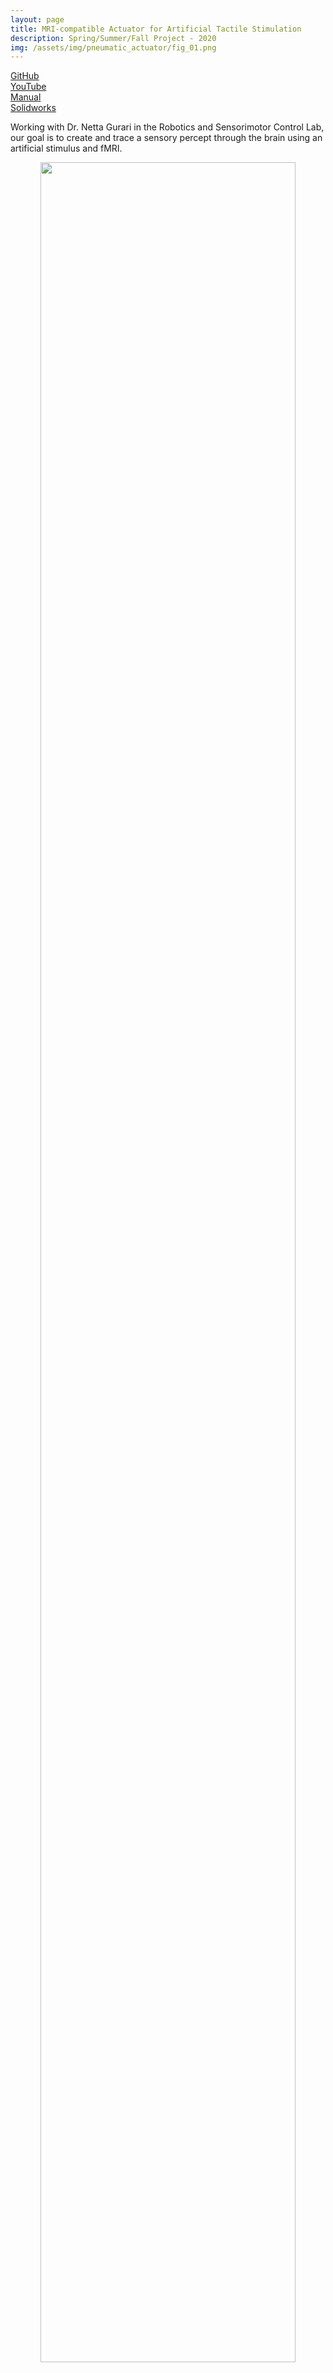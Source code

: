```yaml
---
layout: page
title: MRI-compatible Actuator for Artificial Tactile Stimulation
description: Spring/Summer/Fall Project - 2020
img: /assets/img/pneumatic_actuator/fig_01.png
---
```


<p>
  <a href=""></a><div class=""></div>
  <a href="https://github.com/alexanderhay2020/499_pneumatic"><div class="color-button">GitHub</div></a>
  <a href="https://youtu.be/s4PYeK4FzfA"><div class="color-button">YouTube</div></a>
  <a href="/assets/pdf/manual.pdf"><div class="color-button">Manual</div></a>
  <a href="https://drive.google.com/drive/folders/13laoiJDyfBOlWCCcYVfk1w05I2iibtdy?usp=sharing"><div class="color-button">Solidworks</div></a>
</p>

Working with Dr. Netta Gurari in the Robotics and Sensorimotor Control Lab, our goal is to create and trace a sensory percept through the brain using an artificial stimulus and fMRI.

<p>
  <center>
    <a href="https://youtu.be/s4PYeK4FzfA"><img src="/assets/img/pneumatic_actuator/thumb_yt.png" width="90%;" height="95%;"></a>
    <em> Demonstration video</em>
  </center>
</p>

------
## Abstract

The purpose of this device is to deliver a tactile stimulus at an individual’s fingertip in a controlled manner in an MRI environment. The greater aim of this work is to use the apparatus to assess deficits in tactile perception, and where those deficits present themselves along the DCML pathway, up to and through the brain.

### Somatosensory Overview
Once a sensation is perceived, sensory information travels via Dorsal Column-Medial Lemniscal pathway, or via the anterolateral column (noxious/thermal)<sup>[2]</sup>. After traveling up the spinal column and reaching the medulla, the sensory information decussates, continuing up through the thalamus, and terminating at the somatosensory cortex.

<p>
    <center><img src="/assets/img/pneumatic_actuator/dcml.png" width="80%;" height="100%;" alt/>
    <br>
    <em>Figure 1: The dorsal column-medial lemniscus (DCML) pathway sends sensory and proprioceptive information. Above, lines indicate position of slices presented. Source: Kandel, Neural Science, 5th ed.</em></center>
</p>

### Touch Sensory Perception

The dermis contains four mechanoreceptors, each with their own specialization<sup>[1]</sup>: Meissner Corpuscles for surface textures, Ruffini Corpuscles that react to skin stretch, and Pacinian Corpuscles are sensitive to vibrations and tool use.

Merkel cells are sensitive to deep, static touches, and low vibrations (0-100Hz). They have a small receptive field and transduce detailed information about the surface they’re interacting with. Merkel cells signal the static aspect of a touch stimulus, such as pressure, whereas the terminal portions of the Merkel afferents in these complexes transduce the dynamic aspects of stimuli.[1]

<p>
    <center><img src="/assets/img/pneumatic_actuator/receptors.png" width="100%;" height="100%;" alt/>
    <br>
    <em>Figure 2: Receptors in the fingertip and the information they transduce Source: Purves, Neuroscience, 6th ed.</em></center>
</p>

### Stroke Overview
Strokes are caused by a disruption of blood flow to the brain, either by a clot in the blood vessel (ischemic stroke) or by a rupture (hemorrhagic stroke). Without oxygen or nutrients supplied by the blood stream cells begin to die. The scope of the damage is in part determined by the arterial network; neighboring branches of blood vessels may still be able to serve the affected area, limiting the potential damage. The same sort of stroke event can produce different effects between individuals.

<p>
    <center><img src="/assets/img/pneumatic_actuator/ct.png" alt/>
    <br>
    <em>Figure 3: CT scan of individual who expereinced stuttering as the result of a stroke in the left parietal lobe. Source: <a href="https://www.researchgate.net/figure/CT-scan-of-brain-showed-a-cortical-infarct-on-left-parietal-lobe-involving-Brodmann-area_fig1_7678181">Sahin et al. 2005</a></em></center>
</p>

------
## Apparatus

### Pneumatic Actuator
To create the sensory signal I developed a small pneumatic piston that presses on the finger. Pneumatic systems use air as a working fluid. The piston is 3D printed using PLA polymer and is attached to an air compressor for pneumatic action. System is controlled using a PIC32 microcontroller and communicates serially with a computer. Two varaints of the piston were developed: a pneumatic return and a spring return. More information about the design can be found [here](https://github.com/alexanderhay2020/499_pneumatic).

<p>
    <center><img src="/assets/img/pneumatic_actuator/gif/demo_test.gif" width="80%;" height="50%;" alt/>
    <br>
    <em>Figure 4: User demo of the pneumatic actuator</em></center>
</p>

### Control

Air is directed in and out of the piston using a solenoid controlled by the PIC. The solenoid has three (3) positions; allowing airflow to the cylinder, allowing airflow from the cylinder, and a neutral position that restricts all airflow.

<p>
  <center>
    <a href="https://www.lunchboxsessions.com/materials/flow-directional-control-valves/directional-control-valve-simulation"><img src="/assets/img/pneumatic_actuator/gif/left-open.gif" width="40%;" height="100%;" style="margin-right:50px;"></a>
    <a href="https://www.lunchboxsessions.com/materials/flow-directional-control-valves/directional-control-valve-simulation"><img src="/assets/img/pneumatic_actuator/gif/right-open.gif" width="40%;" height="100%;"></a>
    <br>
    <em>Figure 5: Solenoid directing airflow. Graphic source: lunchboxsessions.com</em>
  </center>
</p>

From there air is passed to a pressure regulator controlled by the PIC. Adjusting the pressure changes the speed and force in which the piston actuates.

The PIC32 is a 32 bit, general purpose, microcontroller. It acts as the brains of the system, listening to the pressure sensors and directing the pressure regulator. It can also recognize when the probe has touched the fingertip. Real time system information is displayed on the screen and transmitted serially to a listening computer.

<p>
  <center>
    <img src="/assets/img/pneumatic_actuator/gif/mri_sideXside_left.gif" width="40%;" height="100%;"  style="margin-right:50px;">
    <img src="/assets/img/pneumatic_actuator/gif/mri_sideXside_right.gif" width="40%;" height="100%;">
    <br>
    <em>Figure 6: Actuating piston</em>
  </center>
</p>

<!-- More information can be found on my [Github](https://github.com/alexanderhay2020/499_pneumatic) page -->

------
## Discussion & Future Work

During development I made it a priority that the device was MRI-compatible, which influenced many of the design considerations and challenges. The decision to use a pneumatic system made it so there is no interference from the apparatus during the MR imaging process. However, air is a compressible fluid which makes it difficult to control. A hydraulic system was considered to address that but was never implemented due to concerns about leakage.

That said, leakage still proved to be a nuisance throughout the project. Pistons of various sizes were printed in an effort to dial in the tolerances, but ultimately will require better surface finishing. In addition to O-Rings, piston rod rings were incorporated into the design to alleviate the issue. Though not unsuccessful, it was not utilized in the final design.

The control loop has two pressure sensors and one touch sensor. An optical linear encoder using fiber optic cables was considered, which would've provided more certain feedback of the piston, but ultimately was shelved due to time constraints.

Future work with this project will primarily focus on characterization of the actuator, as well as making each element more robust and providing the framework for which development can continue. The two largest lessons were in time management, setting realistic expectations and goals, and project management, learning how to juggle multiple facets of a project and navigating the way forward.

Knowing if/when the piston engages with the finger is also important. The controller currently takes advantage of the CTMU module on the PIC32. For it to work, the surface that the fingertip engages with must be conductive (and MRI-compatible, ie. aluminum foil) for it to work. Studies examining the heating effects of MRI scanning have shown that no significant heating occurs with nonferromagnetic materials.<sup>[[2]](https://onlinelibrary.wiley.com/doi/abs/10.1002/mrm.1910070302?sid=nlm%3Apubmed)</sup> This means the individual won't risk burning their finger. And because the peripheral is non-moving, there's no risk of interference during imaging<sup>[[3]](https://pubmed.ncbi.nlm.nih.gov/18982643/)</sup>.

## More Information

More information and details specific to the project, please see my Github link [here](https://github.com/alexanderhay2020/499_pneumatic).

## References

[1] Purves, D., Augustine, G., Fitzpatrick, D., Hall, W., LaMantia, A., Mooney, R., Platt, M. and White, L., 2018. Neuroscience. 6th ed.

[2] Kandel, E. R., 2013. Principles of Neural Science. 5th ed.

[3] Buchli R, Boesiger P, Meier D. Heating effects of metallic implants by MRI examinations. Magn Reson Med. 1988;7(3):255-261. doi:10.1002/mrm.1910070302

[4] Fischer GS, Krieger A, Iordachita I, Csoma C, Whitcomb LL, Gabor F. MRI compatibility of robot actuation techniques--a comparative study. Med Image Comput Comput Assist Interv. 2008;11(Pt 2):509-517. doi:10.1007/978-3-540-85990-1_61
